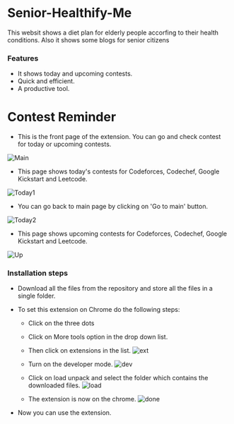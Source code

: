# Senior-Healthify-Me
This websit shows a diet plan for elderly people accorfing to their health conditions. 
Also it shows some blogs for senior citizens

### Features

- It shows today and upcoming contests.
- Quick and efficient.
- A productive tool.

# Contest Reminder

- This is the front page of the extension. You can go and check contest for today or upcoming contests.

![Main](https://user-images.githubusercontent.com/109656921/179968622-25bfee6f-b06c-4a1f-b776-643771057c1a.jpeg)

- This page shows today's  contests for Codeforces, Codechef, Google Kickstart and Leetcode.

![Today1](https://user-images.githubusercontent.com/109656921/179969050-9f839b8f-68ca-4165-9fb0-0fd9590ca6c9.jpeg)

- You can go back to main page by clicking on 'Go to main' button.

![Today2](https://user-images.githubusercontent.com/109656921/179969451-1c46c832-9575-421c-9ec2-dd8041c04b34.jpeg)

- This page shows upcoming  contests for Codeforces, Codechef, Google Kickstart and Leetcode.

![Up](https://user-images.githubusercontent.com/109656921/179969855-ae296cd2-8dfb-47b9-b0a4-c0d2bff55fab.jpeg)



### Installation steps

- Download all the files from the repository and store all the files in a single folder.
- To set this extension on Chrome do the following steps:
	- Click on the three dots
	- Click on More tools option in the drop down list.
	- Then click on extensions in the list.
	![ext](https://user-images.githubusercontent.com/109656921/179971102-3ccd4db9-324e-4b7e-aca7-13680810d510.jpeg)

	- Turn on the developer mode.
	![dev](https://user-images.githubusercontent.com/109656921/179971489-3d90198f-9e16-41c5-a126-1fc81cb2598e.jpeg)

	- Click on load unpack and select the folder which contains the downloaded files.
	![load](https://user-images.githubusercontent.com/109656921/179971886-fdc880d8-70b2-4ab6-9993-debc9724571e.jpeg)

	- The extension is now on the chrome.
	![done](https://user-images.githubusercontent.com/109656921/179972334-5c154225-32c4-4928-90e8-2b0d3cb34568.jpeg)

- Now you can use the extension.

